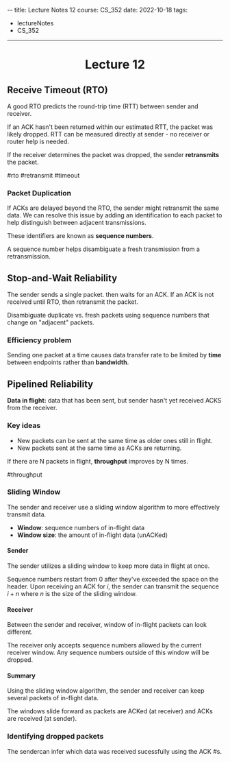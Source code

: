 --
title: Lecture Notes 12
course: CS_352
date: 2022-10-18
tags: 
- lectureNotes
- CS_352
---

<center><h1>Lecture 12</h1></center>

## Receive Timeout (RTO)
A good RTO predicts the round-trip time (RTT) between sender and receiver. 

If an ACK hasn't been returned within our estimated RTT, the packet was likely dropped. RTT can be measured directly at sender - no receiver or router help is needed. 

If the receiver determines the packet was dropped, the sender **retransmits** the packet.

#rto #retransmit #timeout

### Packet Duplication
If ACKs are delayed beyond the RTO, the sender might retransmit the same data. We can resolve this issue by adding an identification to each packet to help distinguish between adjacent transmissions.

These identifiers are known as **sequence numbers**.

A sequence number helps disambiguate a fresh transmission from a retransmission.

## Stop-and-Wait Reliability

The sender sends a single packet. then waits for an ACK. If an ACK is not received until RTO, then retransmit the packet.

Disambiguate duplicate vs. fresh packets using sequence numbers that change on "adjacent" packets.

### Efficiency problem
Sending one packet at a time causes data transfer rate to be limited by **time** between endpoints rather than **bandwidth**.

## Pipelined Reliability
**Data in flight:** data that has been sent, but sender hasn't yet received ACKS from the receiver.

### Key ideas
- New packets can be sent at the same time as older ones still in flight.
- New packets sent at the same time as ACKs are returning.

If there are N packets in flight, **throughput** improves by N times.

#throughput

### Sliding Window
The sender and receiver use a sliding window algorithm to more effectively transmit data.

- **Window**: sequence numbers of in-flight data
- **Window size**: the amount of in-flight data (unACKed)

#### Sender
The sender utilizes a sliding window to keep more data in flight at once.

Sequence numbers restart from 0 after they've exceeded the space on the header.
Upon receiving an ACK for $i$, the sender can transmit the sequence $i+n$ where $n$ is the size of the sliding window.

#### Receiver
Between the sender and receiver, window of in-flight packets can look different.

The receiver only accepts sequence numbers allowed by the current receiver window. Any sequence numbers outside of this window will be dropped.

#### Summary
Using the sliding window algorithm, the sender and receiver can keep several packets of in-flight data.

The windows slide forward as packets are ACKed (at receiver) and ACKs are received (at sender).

### Identifying dropped packets
The sendercan infer which data was received sucessfully using the ACK #s.